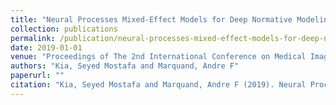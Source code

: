 ```yaml
---
title: "Neural Processes Mixed-Effect Models for Deep Normative Modeling of Clinical Neuroimaging Data"
collection: publications
permalink: /publication/neural-processes-mixed-effect-models-for-deep-normative-modeling-of-clinical-neuroimaging-data
date: 2019-01-01
venue: "Proceedings of The 2nd International Conference on Medical Imaging with Deep Learning"
authors: "Kia, Seyed Mostafa and Marquand, Andre F"
paperurl: ""
citation: "Kia, Seyed Mostafa and Marquand, Andre F (2019). Neural Processes Mixed-Effect Models for Deep Normative Modeling of Clinical Neuroimaging Data. Proceedings of The 2nd International Conference on Medical Imaging with Deep Learning."
---
```

